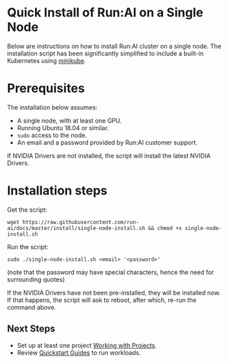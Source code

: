 # Quick Install of Run:AI on a Single Node

Below are instructions on how to install Run:AI cluster on a single node. The installation script has been significantly simplified to include a built-in Kubernetes using [minikube](https://minikube.sigs.k8s.io/docs/). 

# Prerequisites 

The installation below assumes:

* A single node, with at least one GPU.
* Running Ubuntu 18.04 or similar.
* `sudo` access to the node.
* An email and a password provided by Run:AI customer support.

If NVIDIA Drivers are not installed, the script will install the latest NVIDIA Drivers.


# Installation steps

Get the script:

``` shell
wget https://raw.githubusercontent.com/run-ai/docs/master/install/single-node-install.sh && chmod +x single-node-install.sh
```

Run the script: 

```
sudo ./single-node-install.sh <email> '<password>'
```

(note that the password may have special characters, hence the need for surrounding quotes)

If the NVIDIA Drivers have not been pre-installed, they will be installed now. If that happens, the script will ask to reboot, after which, re-run the command above. 




## Next Steps

* Set up at least one project [Working with Projects](../Admin-User-Interface-Setup/Working-with-Projects.md).
* Review [Quickstart Guides](../../Researcher/Walkthroughs/Run-AI-Walkthroughs.md) to run workloads. 
